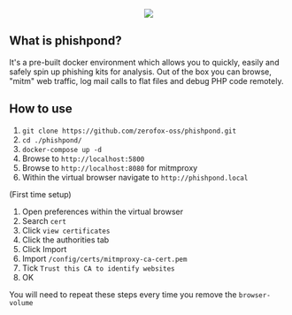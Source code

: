 <p align="center">
  <img src="https://i.imgur.com/rA2SUEg.png">
</p>

## What is phishpond?
It's a pre-built docker environment which allows you to quickly, easily and safely spin up phishing kits for analysis. Out of the box you can browse, "mitm" web traffic, log mail calls to flat files and debug PHP code remotely.

## How to use
1. `git clone https://github.com/zerofox-oss/phishpond.git`
2. `cd ./phishpond/`
3. `docker-compose up -d`
4. Browse to `http://localhost:5800`
5. Browse to `http://localhost:8080` for mitmproxy
6. Within the virtual browser navigate to `http://phishpond.local`

(First time setup)
1. Open preferences within the virtual browser
2. Search `cert`
3. Click `view certificates`
4. Click the authorities tab
5. Click Import
6. Import `/config/certs/mitmproxy-ca-cert.pem`
7. Tick `Trust this CA to identify websites`
8. OK

You will need to repeat these steps every time you remove the `browser-volume`
